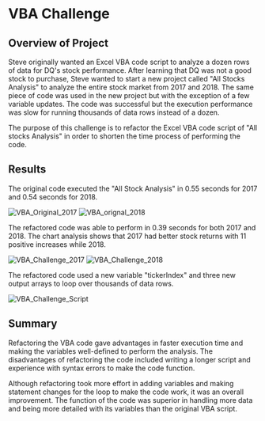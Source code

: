 # VBA Challenge

## Overview of Project
Steve originally wanted an Excel VBA code script to analyze a dozen rows of data for DQ's stock performance. After learning that DQ was not a good stock to purchase, Steve wanted to start a new project called "All Stocks Analysis" to analyze the entire stock market from 2017 and 2018. The same piece of code was used in the new project but with the exception of a few variable updates. The code was successful but the execution performance was slow for running thousands of data rows instead of a dozen. 

The purpose of this challenge is to refactor the Excel VBA code script of "All stocks Analysis" in order to shorten the time process of performing the code. 


## Results
The original code executed the "All Stock Analysis" in 0.55 seconds for 2017 and 0.54 seconds for 2018. 

![VBA_Original_2017](https://user-images.githubusercontent.com/106359564/202310473-1b927a31-80d0-45ac-b4f7-692eb6425be3.png)
![VBA_orignal_2018](https://user-images.githubusercontent.com/106359564/202310490-b58eb6a7-9d5c-473b-9238-c0094bcf505d.png)

The refactored code was able to perform in 0.39 seconds for both 2017 and 2018. The chart analysis shows that 2017 had better stock returns with 11 positive increases while 2018.

![VBA_Challenge_2017](https://user-images.githubusercontent.com/106359564/202311009-4ed4a385-ba93-4d89-aae1-f7db556255fa.png)
![VBA_Challenge_2018](https://user-images.githubusercontent.com/106359564/202311022-526f6c4c-8562-48ba-a5d5-41b2d2704c04.png)


The refactored code used a new variable "tickerIndex" and three new output arrays to loop over thousands of data rows.

![VBA_Challenge_Script](https://user-images.githubusercontent.com/106359564/202310557-90be945f-3385-4a93-ae70-a9966f256572.png)


## Summary
Refactoring the VBA code gave advantages in faster execution time and making the variables well-defined to perform the analysis. The disadvantages of refactoring the code included writing a longer script and experience with syntax errors to make the code function.

Although refactoring took more effort in adding variables and making statement changes for the loop to make the code work, it was an overall improvement. The function of the code was superior in handling more data and being more detailed with its variables than the original VBA script.
